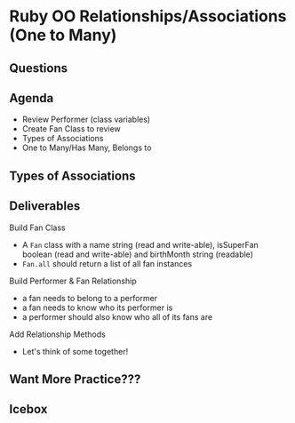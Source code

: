 # Ruby OO Relationships/Associations (One to Many)



## Questions


## Agenda
- Review Performer (class variables)
- Create Fan Class to review
- Types of Associations 
- One to Many/Has Many, Belongs to


## Types of Associations


## Deliverables 
Build Fan Class
- A `Fan` class with a name string (read and write-able), isSuperFan boolean (read and write-able) and birthMonth string (readable)
- `Fan.all` should return a list of all fan instances

Build Performer & Fan Relationship 
- a fan needs to belong to a performer
- a fan needs to know who its performer is 
- a performer should also know who all of its fans are

Add Relationship Methods
- Let's think of some together! 


## Want More Practice???


## Icebox
